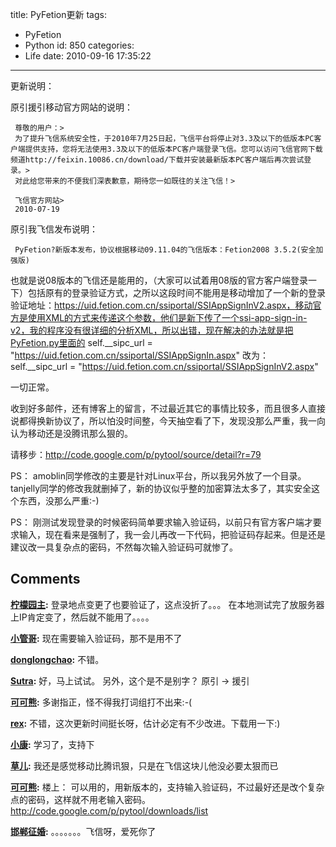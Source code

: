 title: PyFetion更新
tags:
  - PyFetion
  - Python
id: 850
categories:
  - Life
date: 2010-09-16 17:35:22
---

更新说明：

原引援引移动官方网站的说明：

     尊敬的用户：> 
     为了提升飞信系统安全性，于2010年7月25日起，飞信平台将停止对3.3及以下的低版本PC客户端提供支持，您将无法使用3.3及以下的低版本PC客户端登录飞信。您可以访问飞信官网下载频道http://feixin.10086.cn/download/下载并安装最新版本PC客户端后再次尝试登录。> 
     对此给您带来的不便我们深表歉意，期待您一如既往的关注飞信！> 
     
     飞信官方网站> 
     2010-07-19

原引我飞信发布说明：

     PyFetion?新版本发布，协议根据移动09.11.04的飞信版本：Fetion2008 3.5.2(安全加强版)

也就是说08版本的飞信还是能用的，（大家可以试着用08版的官方客户端登录一下）包括原有的登录验证方式，之所以这段时间不能用是移动增加了一个新的登录验证地址：https://uid.fetion.com.cn/ssiportal/SSIAppSignInV2.aspx，移动官方是使用XML的方式来传递这个参数，他们是新下传了一个ssi-app-sign-in-v2，我的程序没有很详细的分析XML，所以出错，现在解决的办法就是把PyFetion.py里面的
 	self.__sipc_url   = "https://uid.fetion.com.cn/ssiportal/SSIAppSignIn.aspx"
改为：
 	self.__sipc_url   = "https://uid.fetion.com.cn/ssiportal/SSIAppSignInV2.aspx"

一切正常。

收到好多邮件，还有博客上的留言，不过最近其它的事情比较多，而且很多人直接说都得换新协议了，所以怕没时间整，今天抽空看了下，发现没那么严重，我一向认为移动还是没腾讯那么狠的。

请移步：http://code.google.com/p/pytool/source/detail?r=79

PS：
amoblin同学修改的主要是针对Linux平台，所以我另外放了一个目录。
tanjelly同学的修改我就删掉了，新的协议似乎整的加密算法太多了，其实安全这个东西，没那么严重:-)

PS：
刚测试发现登录的时候密码简单要求输入验证码，以前只有官方客户端才要求输入，现在看来是强制了，我一会儿再改一下代码，把验证码存起来。但是还是建议改一具复杂点的密码，不然每次输入验证码可就惨了。
## Comments

**[柠檬园主](#8980 "2010-11-23 09:02:56"):** 登录地点变更了也要验证了，这点没折了。。。 在本地测试完了放服务器上IP肯定变了，然后就不能用了。。。。

**[小管哥](#8586 "2010-09-21 08:09:22"):** 现在需要输入验证码，那不是用不了

**[donglongchao](#8564 "2010-09-16 17:47:12"):** 不错。

**[Sutra](#8565 "2010-09-16 18:15:39"):** 好，马上试试。 另外，这个是不是别字？ 原引 -> 援引

**[可可熊](#8566 "2010-09-16 18:27:57"):** 多谢指正，怪不得我打词组打不出来:-(

**[rex](#8567 "2010-09-16 22:48:01"):** 不错，这次更新时间挺长呀，估计必定有不少改进。下载用一下:)

**[小康](#8581 "2010-09-20 20:58:30"):** 学习了，支持下

**[草儿](#8573 "2010-09-19 08:56:21"):** 我还是感觉移动比腾讯狠，只是在飞信这块儿他没必要太狠而已

**[可可熊](#8588 "2010-09-21 15:16:49"):** 楼上： 可以用的，用新版本的，支持输入验证码，不过最好还是改个复杂点的密码，这样就不用老输入密码。 http://code.google.com/p/pytool/downloads/list

**[邯郸征婚](#8775 "2010-10-08 17:26:41"):** 。。。。。。。飞信呀，爱死你了

